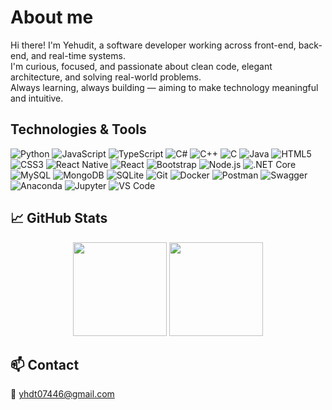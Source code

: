 # About me

Hi there! I'm Yehudit, a software developer working across front-end, back-end, and real-time systems.  
I'm curious, focused, and passionate about clean code, elegant architecture, and solving real-world problems.  
Always learning, always building — aiming to make technology meaningful and intuitive.





##  Technologies & Tools

<p align="left">
  <img src="https://img.icons8.com/color/32/000000/python--v1.png" alt="Python"/>
  <img src="https://img.icons8.com/color/32/000000/javascript--v1.png" alt="JavaScript"/>
  <img src="https://img.icons8.com/color/32/000000/typescript.png" alt="TypeScript"/>
  <img src="https://img.icons8.com/color/32/000000/c-sharp-logo.png" alt="C#"/>
  <img src="https://img.icons8.com/color/32/000000/c-plus-plus-logo.png" alt="C++"/>
  <img src="https://img.icons8.com/color/32/000000/c-programming.png" alt="C"/>
  <img src="https://img.icons8.com/color/32/000000/java-coffee-cup-logo.png" alt="Java"/>
  <img src="https://img.icons8.com/color/32/000000/html-5--v1.png" alt="HTML5"/>
  <img src="https://img.icons8.com/color/32/000000/css3.png" alt="CSS3"/>
  <img src="https://img.icons8.com/color/32/000000/react-native.png" alt="React Native"/>
  <img src="https://img.icons8.com/color/32/000000/react.png" alt="React"/>
  <img src="https://img.icons8.com/color/32/000000/bootstrap.png" alt="Bootstrap"/>
  <img src="https://img.icons8.com/color/32/000000/nodejs.png" alt="Node.js"/>
  <img src="https://img.icons8.com/color/32/000000/dot-net-core.png" alt=".NET Core"/>
  <img src="https://img.icons8.com/fluency/32/000000/mysql-logo.png" alt="MySQL"/>
  <img src="https://img.icons8.com/color/32/000000/mongodb.png" alt="MongoDB"/>
  <img src="https://img.icons8.com/ios-filled/32/000000/sql.png" alt="SQLite"/>
  <img src="https://img.icons8.com/color/32/000000/git.png" alt="Git"/>
  <img src="https://img.icons8.com/color/32/000000/docker.png" alt="Docker"/>
  <img src="https://img.icons8.com/external-tal-revivo-color-tal-revivo/32/null/external-postman-is-the-only-complete-api-development-environment-logo-color-tal-revivo.png" alt="Postman"/>
  <img src="https://img.icons8.com/external-tal-revivo-shadow-tal-revivo/32/null/external-swagger-a-suite-of-open-source-tools-built-around-the-openapi-specification-logo-shadow-tal-revivo.png" alt="Swagger"/>
  <img src="https://img.icons8.com/ios-filled/32/4B8BBE/anaconda.png" alt="Anaconda"/>
  <img src="https://img.icons8.com/ios-filled/32/000000/jupyter.png" alt="Jupyter"/>
  <img src="https://img.icons8.com/color/32/000000/visual-studio-code-2019.png" alt="VS Code"/>
</p>


## 📈 GitHub Stats

<p align="center">
  <img src="https://github-readme-stats.vercel.app/api?username=YehuditMeyer&show_icons=true&theme=calm" height="150" />
  <img src="https://github-readme-stats.vercel.app/api/top-langs/?username=YehuditMeyer&layout=compact&theme=calm" height="150"/>
</p>


## 📫 Contact

📧 yhdt07446@gmail.com

